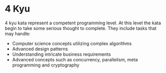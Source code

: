 # 4 Kyu

4 kyu kata represent a competent programming level. At this level the kata begin to take some serious thought to
complete. They include tasks that may handle:

* Computer science concepts utilizing complex algorithms
* Advanced design patterns
* Understanding intricate business requirements
* Advanced concepts such as concurrency, parallelism, meta programming and cryptography